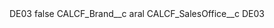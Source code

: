 <?xml version="1.0" encoding="UTF-8"?>
<CustomMetadata xmlns="http://soap.sforce.com/2006/04/metadata" xmlns:xsi="http://www.w3.org/2001/XMLSchema-instance" xmlns:xsd="http://www.w3.org/2001/XMLSchema">
    <label>DE03</label>
    <protected>false</protected>
    <values>
        <field>CALCF_Brand__c</field>
        <value xsi:type="xsd:string">aral</value>
    </values>
    <values>
        <field>CALCF_SalesOffice__c</field>
        <value xsi:type="xsd:string">DE03</value>
    </values>
</CustomMetadata>
